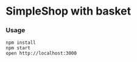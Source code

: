 SimpleShop with basket
=====================

### Usage

```
npm install
npm start
open http://localhost:3000
```